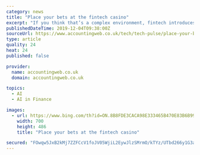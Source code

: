 ```yaml
---
category: news
title: "Place your bets at the fintech casino"
excerpt: "If you think that’s a complex environment, fintech introduces a whole new level of complexity involving digital banks and their data sharing APIs, payment rails, distributed ledger technology (aka blockchain) and artificial intelligence (AI). It all connects to money, so it should matter to accountants. The annual December pilgrimage to ..."
publishedDateTime: 2019-12-04T09:38:00Z
sourceUrl: https://www.accountingweb.co.uk/tech/tech-pulse/place-your-bets-at-the-fintech-casino
type: article
quality: 24
heat: 24
published: false

provider:
  name: accountingweb.co.uk
  domain: accountingweb.co.uk

topics:
  - AI
  - AI in Finance

images:
  - url: https://www.bing.com/th?id=ON.8B8FDE3CACA98E333465B470E83B6B99
    width: 700
    height: 486
    title: "Place your bets at the fintech casino"

secured: "FOwqw5JxB2kMj7ZZFCcV1foJV05WjiL2EywJlzSMrmO/kTYz/UTbd266y1G3aJl0kmsZUQcqeju+nlU6Ydxc0Vln2NR6QQ5/46lzMN2ipuiXFn+V3mFHi/6dufI1KWExYhT2a5d/KMEKfCrv1HaYghAIM4CMi3Y47498gh4l4cSV+IXathRaHFreZCVp3n63pgWlXLwlK9ebsBLeKgeDNlxZR+fg65li1V9ikeP0pKZEVGZgG1+7K3+PHPVkedTJcs7kfhUdCXHODiblV6ryGQ==;WBGu/ftpxCbWmLoG78fenw=="
---
```


